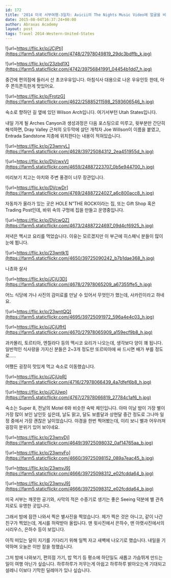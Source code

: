 ```yaml
---
id: 172
title: '2014 미국 서부여행-3일차: Avicii의 The Nights Music Video에 얼굴을 비첬던 Wilson Arch(윌슨 아치) 와 미국 서부의 별들 &#8211; (October 5, 2014)'
date: 2015-08-04T16:37:24+00:00
author: Abraxas Academy
layout: post
tags: Travel 2014-Western-United-States
---
```

![url=https://flic.kr/p/JCjPti](https://farm5.staticflickr.com/4748/27978049819_29dc3bdffb_k.jpg)

![url=https://flic.kr/p/23zbd1X](https://farm5.staticflickr.com/4742/39756841991_04454b1dd7_h.jpg)

중간에 편의점에 들러서 산 초코우유입니다. 아침식사 대용으로 나온 우유인듯 한데, 아주 쫀득쫀득한게 맛있어요.

![url=https://flic.kr/p/FrotzG](https://farm5.staticflickr.com/4622/25885211598_2593606546_h.jpg)

숙소로 향하던 길 옆에 있던 Wilson Arch입니다. 여기서부턴 Utah States입니다.

내일 가게 될 Arches Canyon과 생성과정은 다음 포스팅으로 미루고, 윗부분만 간단히 해석하면, Dray Valley 근처의 오두막에 살던 개척자 Joe Willson이 이름을 붙였고, Entrada Sandstone 지층에 위치한다는 내용이 적혀있습니다.

![url=https://flic.kr/p/23wnryL](https://farm5.staticflickr.com/4628/39725084312_2ea451955d_h.jpg)

![url=https://flic.kr/p/DVcwxV](https://farm5.staticflickr.com/4659/24887223707_0b5e944700_h.jpg)

미리보기 치고는 아치와 주변 풍경이 너무 장관입니다.

![url=https://flic.kr/p/DVcwDr](https://farm5.staticflickr.com/4769/24887224027_a6c800acc8_h.jpg)

자동차가 올라가 있는 곳은 HOLE N”THE ROCK이라는 집, 또는 Gift Shop 혹은 Trading Post인데, 바위 속의 구멍에 집을 만들고 운영중입니다.

![url=https://flic.kr/p/DVcwQZ](https://farm5.staticflickr.com/4673/24887224697_09d4cf6925_h.jpg)

저녁은 멕시코 요리를 먹었습니다. 이유는 모르겠지만 이 부근에 히스패닉 분들이 많이 눈에 뜁니다.

![url=https://flic.kr/p/23wntk1](https://farm5.staticflickr.com/4650/39725090242_b7b1dae368_h.jpg)

나쵸와 살사

![url=https://flic.kr/p/JCjU3D](https://farm5.staticflickr.com/4678/27978065209_a67355ffe5_h.jpg)

어느 식당에 가나 사진의 감미료를 만날 수 있어서 무엇인가 했는데, 사카린이라고 하네요.

![url=https://flic.kr/p/23wntQQ](https://farm5.staticflickr.com/4695/39725091972_596a4e4c03_h.jpg)

![url=https://flic.kr/p/JCjUfH](https://farm5.staticflickr.com/4670/27978065909_a159ecf9b8_h.jpg)

과카몰리, 토르티아, 엔칠라다 등의 멕시코 요리가 나오는데, 생각보다 양이 꽤 됩니다. 일반적인 식사량을 가지신 분들은 2~3개 정도만 또르띠아에 싸 드시면 배가 부를 정도로…..

어쨌든 굉장히 맛있게 먹고 숙소로 이동했습니다.

![url=https://flic.kr/p/JCjUpR](https://farm5.staticflickr.com/4716/27978066439_4a7dfef6b8_h.jpg)

![url=https://flic.kr/p/JCjUwp](https://farm5.staticflickr.com/4767/27978066819_27784c1af6_h.jpg)

숙소는 Super 8, 전날의 Motel 6와 비슷한 숙박 체인입니다. 아마 이날 밤이 가장 별이 가장 많이 보인 날인듯 싶은데, 날도 맑고, 달도 보름달과 상현달 중간 정도로 그나마 일정 중에서 가장 괜찮은 날이었습니다. 야경을 한번 찍어봤는데, 이리 보니 별과 어우러져 굉장히 분위기 있어 보이네요.

![url=https://flic.kr/p/23wnvDj](https://farm5.staticflickr.com/4649/39725098032_0af14765aa_b.jpg)

![url=https://flic.kr/p/23wnvFo](https://farm5.staticflickr.com/4660/39725098152_089a7eac45_b.jpg)

![url=https://flic.kr/p/23wnvJ9](https://farm5.staticflickr.com/4666/39725098312_e02fcdda64_b.jpg)

![url=https://flic.kr/p/23wnvJ9](https://farm5.staticflickr.com/4666/39725098312_e02fcdda64_b.jpg)

미국 서부는 깨끗한 공기와, 사막의 적은 수증기로 생기는 좋은 Seeing 덕분에 별 관측지로도 유명한 곳입니다.

그래서 밤에 잠깐 나와서 찍은 별사진을 찍었습니다. 제가 찍은 것은 아니고, 같이 나간 친구가 찍었는데, 게시를 허락받아 올립니다. 맨 윗사진에서 은하수, 맨 아랫사진에서의 시리우스, 은하수 등이 보입니다.

아직 떠있는 달이 지기를 기다리기 위해 일찍 자고 새벽에 나오기로 했습니다. 내일을 기약하며 오늘은 이만 잠을 청했습니다.



그저 밤에 나와보기, 편의점 가기, 밥 먹기 등 평소에 하던일도 새롭고 가슴뛰게 만드는 일이 여행 아닌가 싶습니다. 하루하루가 저무는게 아쉽고 하루하루 밝아오는게 기대되고 설레니 이보다 기막힌 딜레마가 있나 싶습니다.